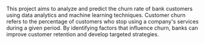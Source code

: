 This project aims to analyze and predict the churn rate of bank customers using data analytics and machine learning techniques.
Customer churn refers to the percentage of customers who stop using a company's services during a given period. By identifying factors that influence churn, banks can improve customer retention and develop targeted strategies.
